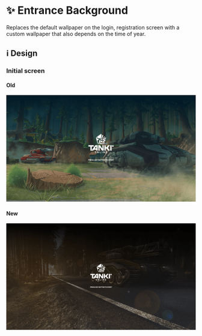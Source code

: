 # :sparkles: Entrance Background

Replaces the default wallpaper on the login, registration screen with a custom wallpaper that also depends on the time of year.

## :information_source: Design

### Initial screen

#### Old

![](/images/entrance/old/firstscreen.png)

#### New

![](/images/entrance/new/firstscreen.png)
